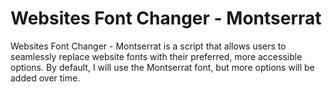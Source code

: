 # Websites Font Changer - Montserrat
Websites Font Changer - Montserrat is a script that allows users to seamlessly replace website fonts with their preferred, more accessible options.  By default, I will use the Montserrat font, but more options will be added over time.
